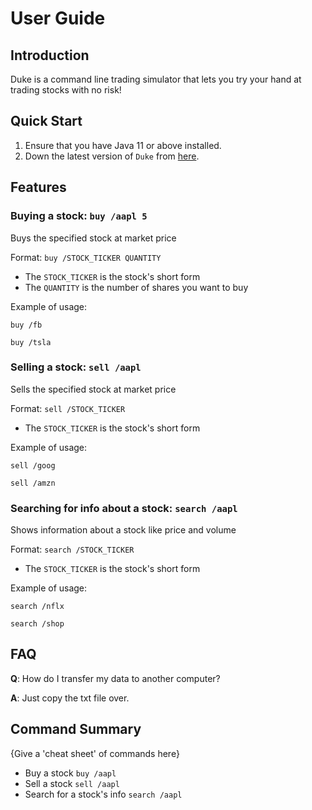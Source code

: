 # User Guide

## Introduction

Duke is a command line trading simulator that lets you try your hand at trading stocks with no risk!

## Quick Start

1. Ensure that you have Java 11 or above installed.
1. Down the latest version of `Duke` from [here](http://link.to/duke).

## Features 

### Buying a stock: `buy /aapl 5`
Buys the specified stock at market price

Format: `buy /STOCK_TICKER QUANTITY`

* The `STOCK_TICKER` is the stock's short form
* The `QUANTITY` is the number of shares you want to buy

Example of usage: 

`buy /fb`

`buy /tsla`

### Selling a stock: `sell /aapl`
Sells the specified stock at market price

Format: `sell /STOCK_TICKER`

* The `STOCK_TICKER` is the stock's short form

Example of usage: 

`sell /goog`

`sell /amzn`

### Searching for info about a stock: `search /aapl`
Shows information about a stock like price and volume

Format: `search /STOCK_TICKER`

* The `STOCK_TICKER` is the stock's short form

Example of usage: 

`search /nflx`

`search /shop`

## FAQ

**Q**: How do I transfer my data to another computer? 

**A**: Just copy the txt file over.

## Command Summary

{Give a 'cheat sheet' of commands here}

* Buy a stock `buy /aapl`
* Sell a stock `sell /aapl`
* Search for a stock's info `search /aapl`
